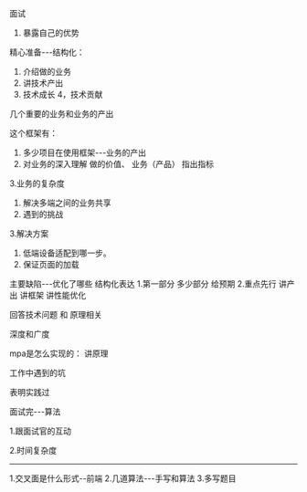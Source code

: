 面试

1. 暴露自己的优势

精心准备---结构化：

1. 介绍做的业务
2. 讲技术产出
3. 技术成长
4，技术贡献

几个重要的业务和业务的产出

这个框架有：

  1. 多少项目在使用框架---业务的产出
  2. 对业务的深入理解 做的价值、 业务（产品） 指出指标

3.业务的复杂度

  1. 解决多端之间的业务共享
  2. 遇到的挑战

3.解决方案
  
  1. 低端设备适配到哪一步。
  2. 保证页面的加载

主要缺陷---优化了哪些
结构化表达
1.第一部分 多少部分 给预期
2.重点先行 讲产出 讲框架 讲性能优化

回答技术问题 和 原理相关

深度和广度

mpa是怎么实现的： 讲原理

工作中遇到的坑

表明实践过

面试完---算法

1.跟面试官的互动

2.时间复杂度

-------------------------------------------

1.交叉面是什么形式--前端
2.几道算法---手写和算法
3.多写题目
